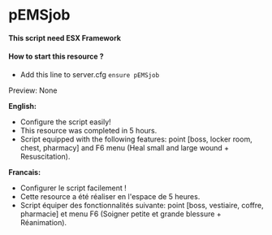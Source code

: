 # pEMSjob

#### This script need ESX Framework

#### How to start this resource ?
   - Add this line to server.cfg `ensure pEMSjob`

Preview: None

__English:__
   - Configure the script easily!
   - This resource was completed in 5 hours.
   - Script equipped with the following features: point [boss, locker room, chest, pharmacy] and F6 menu (Heal small and large wound + Resuscitation).

__Francais:__
   - Configurer le script facilement !
   - Cette resource a été réaliser en l'espace de 5 heures.
   - Script équiper des fonctionnalités suivante: point [boss, vestiaire, coffre, pharmacie] et menu F6 (Soigner petite et grande blessure + Réanimation).
